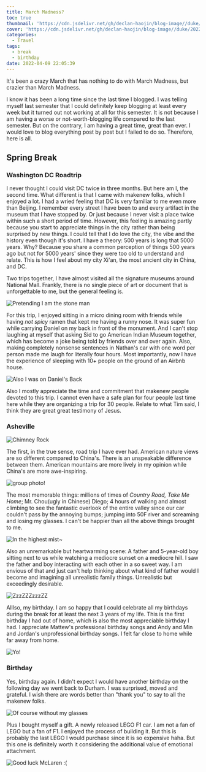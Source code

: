 ```yaml
---
title: March Madness?
toc: true
thumbnail: 'https://cdn.jsdelivr.net/gh/declan-haojin/blog-image//duke/20220409231722.png'
cover: 'https://cdn.jsdelivr.net/gh/declan-haojin/blog-image//duke/20220409231722.png'
categories:
  - Travel
tags:
  - break
  - birthday
date: 2022-04-09 22:05:39
---
```

It's been a crazy March that has nothing to do with March Madness, but crazier than March Madness.

<!--more-->

I know it has been a long time since the last time I blogged. I was telling myself last semester that I could definitely keep blogging at least every week but it turned out not working at all for this semester. It is not because I am having a worse or not-worth-blogging life compared to the last semester. But on the contrary, I am having a great time, great than ever. I would love to blog everything post by post but I failed to do so. Therefore, here is all. 

## Spring Break

### Washington DC Roadtrip

I never thought I could visit DC twice in three months. But here am I, the second time. What different is that I came with makenew folks, which I enjoyed a lot. I had a wried feeling that DC is very familiar to me even more than Beijing. I remember every street I have been to and every artifact in the museum that I have stopped by. Or just because I never visit a place twice within such a short period of time. However, this feeling is amazing partly because you start to appreciate things in the city rather than being surprised by new things. I could tell that I do love the city, the vibe and the history even though it's short. I have a theory: 500 years is long that 5000 years. Why? Because you share a common perception of things 500 years ago but not for 5000 years' since they were too old to understand and relate. This is how I feel about my city Xi'an, the most ancient city in China, and DC.

Two trips together, I have almost visited all the signature museums around National Mall. Frankly, there is no single piece of art or document that is unforgettable to me, but the general feeling is.

![Pretending I am the stone man](https://cdn.jsdelivr.net/gh/declan-haojin/blog-image//duke/20220409224215.png)

For this trip, I enjoyed sitting in a micro dining room with friends while having *not spicy* ramen that kept me having a runny nose. It was super fun while carrying Daniel on my back in front of the monument. And I can't stop laughing at myself that asking Sid to go American Indian Museum together, which has become a joke being told by friends over and over again. Also, making completely nonsense sentences in Nathan's car with one word per person made me laugh for literally four hours. Most importantly, now I have the experience of sleeping with 10+ people on the ground of an Airbnb house.

![Also I was on Daniel's Back](https://cdn.jsdelivr.net/gh/declan-haojin/blog-image//duke/20220409232313.png)

Also I mostly appreciate the time and commitment that makenew people devoted to this trip. I cannot even have a safe plan for four people last time here while they are organizing a trip for 30 people. Relate to what Tim said, I think they are great great testimony of Jesus.



### Asheville

![Chimney Rock](https://cdn.jsdelivr.net/gh/declan-haojin/blog-image//duke/20220409232125.png)

The first, in the true sense, road trip I have ever had. American nature views are so different compared to China's. There is an unspeakable difference between them. American mountains are more lively in my opinion while China's are more awe-inspiring. 

![group photo!](https://cdn.jsdelivr.net/gh/declan-haojin/blog-image//duke/20220409230453.png)

The most memorable things: millions of times of *Country Road, Take Me Home*; Mr. Chou(ugly in Chinese) Diego; 4 hours of walking and almost climbing to see the fantastic overlook of the entire valley since our car couldn't pass by the annoying bumps; jumping into 50F river and screaming and losing my glasses. I can't be happier than all the above things brought to me.


![In the highest mist~](https://cdn.jsdelivr.net/gh/declan-haojin/blog-image//duke/20220409230537.png)

Also an unremarkable but heartwarming scene: A father and 5-year-old boy sitting next to us while watching a mediocre sunset on a mediocre hill. I saw the father and boy interacting with each other in a so sweet way. I am envious of that and just can't help thinking about what kind of father would I become and imagining all unrealistic family things. Unrealistic but exceedingly desirable.

![ZzzZZZzzzZZ](https://cdn.jsdelivr.net/gh/declan-haojin/blog-image//duke/20220409231936.png)

Alllso, my birthday. I am so happy that I could celebrate all my birthdays during the break for at least the next 3 years of my life. This is the first birthday I had out of home, which is also the most appreciable birthday I had. I appreciate Mattew's professional birthday songs and Andy and Min and Jordan's unprofessional birthday songs. I felt far close to home while far away from home.

![Yo!](https://cdn.jsdelivr.net/gh/declan-haojin/blog-image//duke/20220409231520.png)

### Birthday

Yes, birthday again. I didn't expect I would have another birthday on the following day we went back to Durham. I was surprised, moved and grateful. I wish there are words better than "thank you" to say to all the makenew folks. 

![Of course without my glasses](https://cdn.jsdelivr.net/gh/declan-haojin/blog-image//duke/20220409230635.png)

Plus I bought myself a gift. A newly released LEGO F1 car. I am not a fan of LEGO but a fan of F1. I enjoyed the process of building it. But this is probably the last LEGO I would purchase since it is so expensive haha. But this one is definitely worth it considering the additional value of emotional attachment.

![Good luck McLaren :(](https://cdn.jsdelivr.net/gh/declan-haojin/blog-image//duke/20220409230708.png)